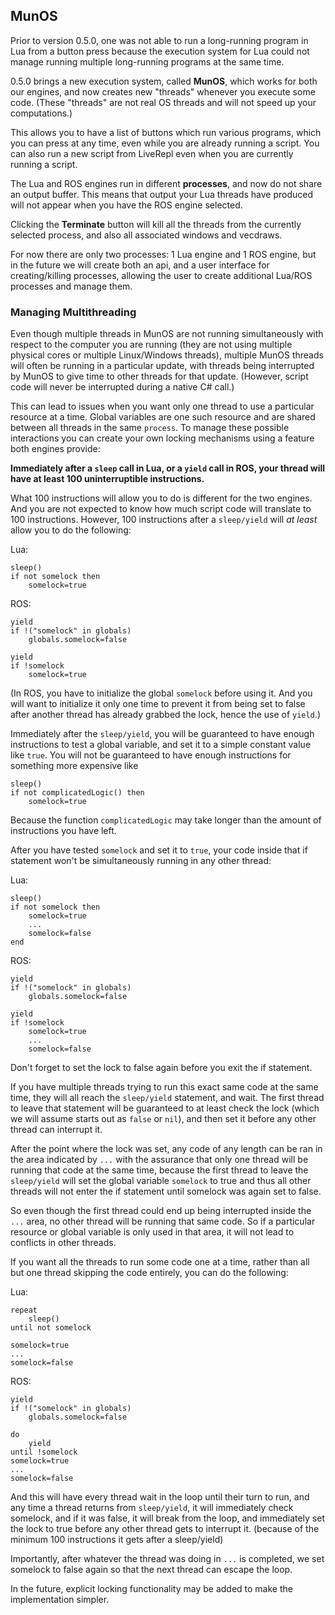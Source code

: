 ## MunOS

Prior to version 0.5.0, one was not able to run a long-running program in Lua from a button press because the execution system for Lua could not manage running multiple long-running programs at the same time.

0.5.0 brings a new execution system, called **MunOS**, which works for both our engines, and now creates new "threads" whenever you execute some code. (These "threads" are not real OS threads and will not speed up your computations.) 

This allows you to have a list of buttons which run various programs, which you can press at any time, even while you are already running a script. You can also run a new script from LiveRepl even when you are currently running a script.

The Lua and ROS engines run in different **processes**, and now do not share an output buffer. This means that output your Lua threads have produced will not appear when you have the ROS engine selected.

Clicking the **Terminate** button will kill all the threads from the currently selected process, and also all associated windows and vecdraws.

For now there are only two processes: 1 Lua engine and 1 ROS engine, but in the future we will create both an api, and a user interface for creating/killing processes, allowing the user to create additional Lua/ROS processes and manage them.

### Managing Multithreading
Even though multiple threads in MunOS are not running simultaneously with respect to the computer you are running (they are not using multiple physical cores or multiple Linux/Windows threads), multiple MunOS threads will often be running in a particular update, with threads being interrupted by MunOS to give time to other threads for that update. (However, script code will never be interrupted during a native C# call.)

This can lead to issues when you want only one thread to use a particular resource at a time. Global variables are one such resource and are shared between all threads in the same `process`. To manage these possible interactions you can create your own locking mechanisms using a feature both engines provide:

**Immediately after a `sleep` call in Lua, or a `yield` call in ROS, your thread will have at least 100 uninterruptible instructions.**

What 100 instructions will allow you to do is different for the two engines. And you are not expected to know how much script code will translate to 100 instructions. However, 100 instructions after a `sleep/yield` will _at least_ allow you to do the following:

Lua:
```
sleep()
if not somelock then
    somelock=true
```
ROS:
```
yield
if !("somelock" in globals)
    globals.somelock=false

yield
if !somelock
    somelock=true
```
(In ROS, you have to initialize the global `somelock` before using it. And you will want to initialize it only one time to prevent it from being set to false after another thread has already grabbed the lock, hence the use of `yield`.)

Immediately after the `sleep/yield`, you will be guaranteed to have enough instructions to test a global variable, and set it to a simple constant value like `true`. You will not be guaranteed to have enough instructions for something more expensive like
```
sleep()
if not complicatedLogic() then
    somelock=true
```

Because the function `complicatedLogic` may take longer than the amount of instructions you have left.

After you have tested `somelock` and set it to `true`, your code inside that if statement won't be simultaneously running in any other thread:

Lua:
```
sleep()
if not somelock then
    somelock=true
    ...
    somelock=false
end
```
ROS:
```
yield
if !("somelock" in globals)
    globals.somelock=false

yield
if !somelock
    somelock=true
    ...
    somelock=false
```

Don't forget to set the lock to false again before you exit the if statement.

If you have multiple threads trying to run this exact same code at the same time, they will all reach the `sleep/yield` statement, and wait. The first thread to leave that statement will be guaranteed to at least check the lock (which we will assume starts out as `false` or `nil`), and then set it before any other thread can interrupt it.

After the point where the lock was set, any code of any length can be ran in the area indicated by `...` with the assurance that only one thread will be running that code at the same time, because the first thread to leave the `sleep/yield` will set the global variable `somelock` to true and thus all other threads will not enter the if statement until somelock was again set to false.

So even though the first thread could end up being interrupted inside the `...` area, no other thread will be running that same code. So if a particular resource or global variable is only used in that area, it will not lead to conflicts in other threads.

If you want all the threads to run some code one at a time, rather than all but one thread skipping the code entirely, you can do the following:

Lua:
```
repeat 
    sleep()
until not somelock

somelock=true
...
somelock=false
```
ROS:
```
yield
if !("somelock" in globals)
    globals.somelock=false

do
    yield
until !somelock
somelock=true
...
somelock=false
```

And this will have every thread wait in the loop until their turn to run, and any time a thread returns from `sleep/yield`, it will immediately check somelock, and if it was false, it will break from the loop, and immediately set the lock to true before any other thread gets to interrupt it. (because of the minimum 100 instructions it gets after a sleep/yield)

Importantly, after whatever the thread was doing in `...` is completed, we set somelock to false again so that the next thread can escape the loop.

In the future, explicit locking functionality may be added to make the implementation simpler.